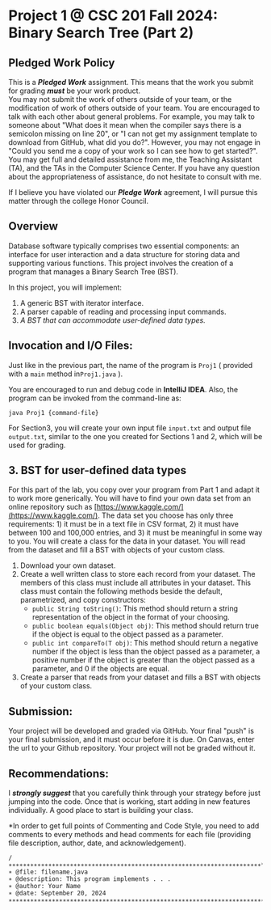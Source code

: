 # Project 1 @ CSC 201 Fall 2024: Binary Search Tree (Part 2)

## Pledged Work Policy

This is a ___Pledged Work___ assignment.  This means that the work you submit for grading ___must___ be your work product.  
You may not submit the work of others outside of your team, or the modification of work of others outside of your team.
You are encouraged to talk with each other about general problems.  For example, you may talk to someone about "What does it mean when the compiler says there is a semicolon missing on line 20", or "I can not get my assignment template to download from GitHub, what did you do?".  However, you may not engage in "Could you send me a copy of your work so I can see how to get started?".  You may get full and detailed assistance from me, the Teaching Assistant (TA), and the TAs in the Computer Science Center.  If you have any question about the appropriateness of assistance, do not hesitate to consult with me.

If I believe you have violated our ___Pledge Work___ agreement, I will pursue this matter through the college Honor Council.

## Overview

Database software typically comprises two essential components: an interface for user interaction and a data structure for storing data and supporting various functions. This project involves the creation of a program that manages a Binary Search Tree (BST).

In this project, you will implement:

1. A generic BST with iterator interface.
2. A parser capable of reading and processing input commands.
3. _A BST that can accommodate user-defined data types._

## Invocation and I/O Files:

Just like in the previous part, the name of the program is `Proj1` ( provided with a `main` method in`Proj1.java` ).

You are encouraged to run and debug code in __IntelliJ IDEA__. Also, the program can be invoked from the command-line as:

```shell
java Proj1 {command-file}
```

For Section3, you will create your own input file `input.txt` and output file `output.txt`, similar to the one you created for Sections 1 and 2, which will be used for grading.

## 3. **BST for user-defined data types**

For this part of the lab, you copy over your program from Part 1 and adapt it to work more generically. You will have to find your own data set from an online repository such as [https://www.kaggle.com/](https://www.kaggle.com/). The data set you choose has only three requirements: 1) it must be in a text file in CSV format, 2) it must have between 100 and 100,000 entries, and 3) it must be meaningful in some way to you. You will create a class for the data in your dataset. You will read from the dataset and fill a BST with objects of your custom class.

1. Download your own dataset.
2. Create a well written class to store each record from your dataset. The members of this class must include all attributes in your dataset. This class must contain the following methods beside the default, parametrized, and copy constructors:
    - `public String toString()`: This method should return a string representation of the object in the format of your choosing.
    - `public boolean equals(Object obj)`: This method should return true if the object is equal to the object passed as a parameter.
    - `public int compareTo(T obj)`: This method should return a negative number if the object is less than the object passed as a parameter, a positive number if the object is greater than the object passed as a parameter, and 0 if the objects are equal.
3. Create a parser that reads from your dataset and fills a BST with objects of your custom class.   

## Submission:

Your project will be developed and graded via GitHub. Your final "push" is your final submission, and it must occur before it is due. On Canvas, enter the url to your Github repository. Your project will not be graded without it.

## Recommendations:

I ___strongly suggest___ that you carefully think through your strategy before just jumping into the code.  Once that is working, start adding in new features individually.  A good place to start is building your class.

*In order to get full points of Commenting and Code Style, you need to add comments to every methods and head comments for each file (providing file description, author, date, and acknowledgement).

```
/∗∗∗∗∗∗∗∗∗∗∗∗∗∗∗∗∗∗∗∗∗∗∗∗∗∗∗∗∗∗∗∗∗∗∗∗∗∗∗∗∗∗∗∗∗∗∗∗∗∗∗∗∗∗∗∗∗∗∗∗∗∗∗∗∗∗∗∗∗∗*
∗ @file: filename.java
∗ @description: This program implements . . .
∗ @author: Your Name
∗ @date: September 20, 2024
∗∗∗∗∗∗∗∗∗∗∗∗∗∗∗∗∗∗∗∗∗∗∗∗∗∗∗∗∗∗∗∗∗∗∗∗∗∗∗∗∗∗∗∗∗∗∗∗∗∗∗∗∗∗∗∗∗∗∗∗∗∗∗∗∗∗∗∗∗∗∗/
```
